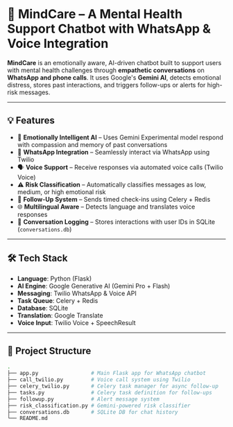 # 🧠 MindCare – A Mental Health Support Chatbot with WhatsApp & Voice Integration

**MindCare** is an emotionally aware, AI-driven chatbot built to support users with mental health challenges through **empathetic conversations** on **WhatsApp and phone calls**. It uses Google's **Gemini AI**, detects emotional distress, stores past interactions, and triggers follow-ups or alerts for high-risk messages.

---

## 💡 Features

- 🧠 **Emotionally Intelligent AI** – Uses Gemini Experimental model respond with compassion and memory of past conversations
- 📱 **WhatsApp Integration** – Seamlessly interact via WhatsApp using Twilio
- 🗣 **Voice Support** – Receive responses via automated voice calls (Twilio Voice)
- ⚠️ **Risk Classification** – Automatically classifies messages as low, medium, or high emotional risk
- 🧾 **Follow-Up System** – Sends timed check-ins using Celery + Redis
- 🌐 **Multilingual Aware** – Detects language and translates voice responses
- 📂 **Conversation Logging** – Stores interactions with user IDs in SQLite (`conversations.db`)

---

## 🛠 Tech Stack

- **Language**: Python (Flask)
- **AI Engine**: Google Generative AI (Gemini Pro + Flash)
- **Messaging**: Twilio WhatsApp & Voice API
- **Task Queue**: Celery + Redis
- **Database**: SQLite
- **Translation**: Google Translate
- **Voice Input**: Twilio Voice + SpeechResult

---

## 📁 Project Structure

```bash
.
├── app.py                 # Main Flask app for WhatsApp chatbot
├── call_twilio.py         # Voice call system using Twilio
├── celery_twilio.py       # Celery task manager for async follow-up
├── tasks.py               # Celery task definition for follow-ups
├── followup.py            # Alert message system
├── risk_classification.py # Gemini-powered risk classifier
├── conversations.db       # SQLite DB for chat history
└── README.md
